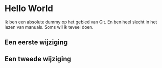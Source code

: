 
# Hello World

Ik ben een absolute dummy op het gebied van Git.
En ben heel slecht in het lezen van manuals.
Soms wil ik teveel doen.


## Een eerste wijziging

## Een tweede wijziging

